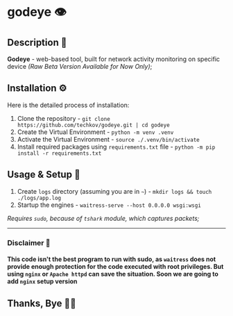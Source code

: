 # godeye 👁️

## Description 📄

**Godeye** - web-based tool, built for network activity monitoring on specific device *(Raw Beta Version Available for Now Only)*;

## Installation ⚙️

Here is the detailed process of installation:

1. Clone the repository - `git clone https://github.com/techkov/godeye.git | cd godeye`
2. Create the Virtual Environment - `python -m venv .venv`
3. Activate the Virtual Environment - `source ./.venv/bin/activate`
4. Install required packages using `requirements.txt` file - `python -m pip install -r requirements.txt`

## Usage & Setup 📑

1. Create `logs` directory (assuming you are in `~`) - `mkdir logs && touch ./logs/app.log`
2. Startup the engines - `waitress-serve --host 0.0.0.0 wsgi:wsgi`

*Requires `sudo`, because of `tshark` module, which captures packets;*

---

### Disclaimer 🚫

#### This code isn't the best program to run with sudo, as `waitress` does not provide enough protection for the code executed with root privileges. But using `nginx` or `Apache httpd` can save the situation. Soon we are going to add `nginx` setup version

## Thanks, Bye 👋🏻
